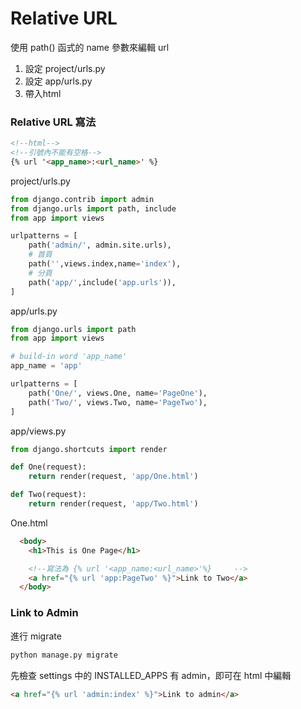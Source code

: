 # Relative URL
使用 path() 函式的 name 參數來編輯 url
1. 設定 project/urls.py
2. 設定 app/urls.py
3. 帶入html   

### Relative URL 寫法
```html
<!--html-->
<!--引號內不能有空格-->
{% url '<app_name>:<url_name>' %}
```




project/urls.py
```python
from django.contrib import admin
from django.urls import path, include
from app import views

urlpatterns = [
    path('admin/', admin.site.urls),
    # 首頁
    path('',views.index,name='index'),
    # 分頁
    path('app/',include('app.urls')),
]
```
app/urls.py
```python
from django.urls import path
from app import views

# build-in word 'app_name'
app_name = 'app'

urlpatterns = [
    path('One/', views.One, name='PageOne'),
    path('Two/', views.Two, name='PageTwo'),
]
```
app/views.py
```python
from django.shortcuts import render

def One(request):
    return render(request, 'app/One.html')

def Two(request):
    return render(request, 'app/Two.html')
```
One.html
```html
  <body>
    <h1>This is One Page</h1>

    <!--寫法為 {% url '<app_name:<url_name>'%}     -->
    <a href="{% url 'app:PageTwo' %}">Link to Two</a>
  </body>
```

### Link to Admin
進行 migrate
```python
python manage.py migrate
```
先檢查 settings 中的 INSTALLED_APPS 有 admin，即可在 html 中編輯
```html
<a href="{% url 'admin:index' %}">Link to admin</a>
```